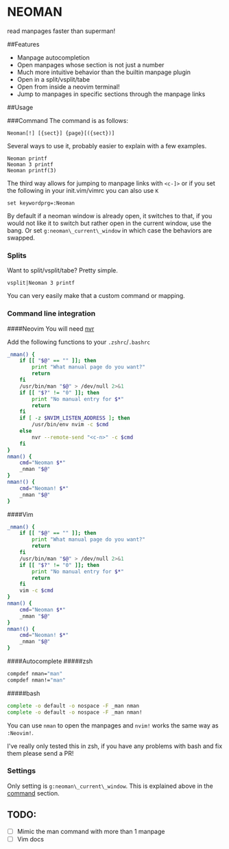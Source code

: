 # NEOMAN

read manpages faster than superman!

##Features
- Manpage autocompletion
- Open manpages whose section is not just a number
- Much more intuitive behavior than the builtin manpage plugin
- Open in a split/vsplit/tabe
- Open from inside a neovim terminal!
- Jump to manpages in specific sections through the manpage links

##Usage

###Command
The command is as follows:

```vim
Neoman[!] [{sect}] {page}[({sect})]
```

Several ways to use it, probably easier to explain with a few examples.

```vim
Neoman printf
Neoman 3 printf
Neoman printf(3)
```

The third way allows for jumping to manpage links with `<c-]>` or if you set the following in your init.vim/vimrc you can also use `K`

```vim
set keywordprg=:Neoman
```

By default if a neoman window is already open, it switches to that, if you would not like it to switch but rather open in the current window, use the bang.
Or set `g:neoman\_current\_window` in which case the behaviors are swapped.

### Splits
Want to split/vsplit/tabe? Pretty simple.

```vim
vsplit|Neoman 3 printf
```

You can very easily make that a custom command or mapping.

### Command line integration

####Neovim
You will need [nvr](https://github.com/mhinz/neovim-remote)

Add the following functions to your `.zshrc`/`.bashrc`

```zsh
_nman() {
	if [[ "$@" == "" ]]; then
		print "What manual page do you want?"
		return
	fi
	/usr/bin/man "$@" > /dev/null 2>&1
	if [[ "$?" != "0" ]]; then
		print "No manual entry for $*"
		return
	fi
	if [ -z $NVIM_LISTEN_ADDRESS ]; then
		/usr/bin/env nvim -c $cmd
	else
		nvr --remote-send "<c-n>" -c $cmd
	fi
}
nman() {
	cmd="Neoman $*"
	_nman "$@"
}
nman!() {
	cmd="Neoman! $*"
	_nman "$@"
}
```

####Vim

```zsh
_nman() {
	if [[ "$@" == "" ]]; then
		print "What manual page do you want?"
		return
	fi
	/usr/bin/man "$@" > /dev/null 2>&1
	if [[ "$?" != "0" ]]; then
		print "No manual entry for $*"
		return
	fi
	vim -c $cmd
}
nman() {
	cmd="Neoman $*"
	_nman "$@"
}
nman!() {
	cmd="Neoman! $*"
	_nman "$@"
}
```

####Autocomplete
#####zsh
```zsh
compdef nman="man"
compdef nman!="man"
```

#####bash
```bash
complete -o default -o nospace -F _man nman
complete -o default -o nospace -F _man nman!
```

You can use `nman` to open the manpages and `nvim!` works the same way as `:Neovim!`.

I've really only tested this in zsh, if you have any problems with bash and fix them please send a PR!

### Settings
Only setting is `g:neoman\_current\_window`. This is explained above in the [command](#command) section.

TODO:
-----
- [ ] Mimic the man command with more than 1 manpage
- [ ] Vim docs
